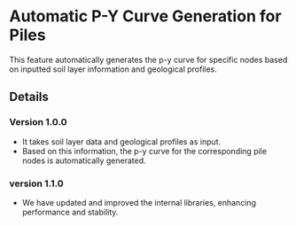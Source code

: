 # Automatic P-Y Curve Generation for Piles

This feature automatically generates the p-y curve for specific nodes based on inputted soil layer information and geological profiles.

## Details

### Version 1.0.0

- It takes soil layer data and geological profiles as input.
- Based on this information, the p-y curve for the corresponding pile nodes is automatically generated.

### version 1.1.0

- We have updated and improved the internal libraries, enhancing performance and stability.
